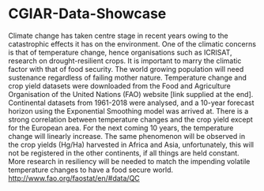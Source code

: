 # CGIAR-Data-Showcase
Climate change has taken centre stage in recent years owing to the catastrophic effects it has on the environment. One of the climatic concerns is that of temperature change, hence organisations such as ICRISAT, research on drought-resilient crops. It is important to marry the climatic factor with that of food security. The world growing population will need sustenance regardless of failing mother nature. Temperature change and crop yield datasets were downloaded from the Food and Agriculture Organisation of the United Nations (FAO) website [link supplied at the end]. 
Continental datasets from 1961-2018 were analysed, and a 10-year forecast horizon using the Exponential Smoothing model was arrived at. There is a strong correlation between temperature changes and the crop yield except for the European area. For the next coming 10 years, the temperature change will linearly increase. The same phenomenon will be observed in the crop yields (Hg/Ha) harvested in Africa and Asia, unfortunately, this will not be registered in the other continents, if all things are held constant. More research in resiliency will be needed to match the impending volatile temperature changes to have a food secure world. http://www.fao.org/faostat/en/#data/QC
